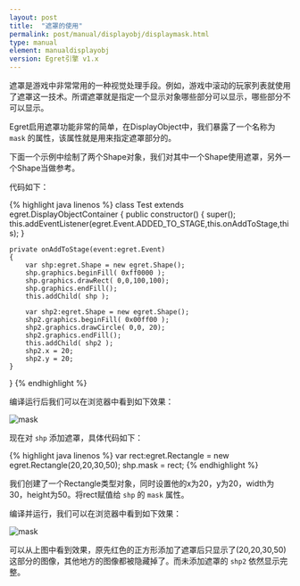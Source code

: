 ```yaml
---
layout: post
title:  "遮罩的使用"
permalink: post/manual/displayobj/displaymask.html
type: manual
element: manualdisplayobj
version: Egret引擎 v1.x
---
```


遮罩是游戏中非常常用的一种视觉处理手段。例如，游戏中滚动的玩家列表就使用了遮罩这一技术。所谓遮罩就是指定一个显示对象哪些部分可以显示，哪些部分不可以显示。

Egret启用遮罩功能非常的简单，在DisplayObject中，我们暴露了一个名称为 `mask` 的属性，该属性就是用来指定遮罩部分的。

下面一个示例中绘制了两个Shape对象，我们对其中一个Shape使用遮罩，另外一个Shape当做参考。

代码如下：


{% highlight java linenos %}
class Test extends egret.DisplayObjectContainer
{
    public constructor()
    {
        super();
        this.addEventListener(egret.Event.ADDED_TO_STAGE,this.onAddToStage,this);
    }

    private onAddToStage(event:egret.Event)
    {
        var shp:egret.Shape = new egret.Shape();
        shp.graphics.beginFill( 0xff0000 );
        shp.graphics.drawRect( 0,0,100,100);
        shp.graphics.endFill();
        this.addChild( shp );

        var shp2:egret.Shape = new egret.Shape();
        shp2.graphics.beginFill( 0x00ff00 );
        shp2.graphics.drawCircle( 0,0, 20);
        shp2.graphics.endFill();
        this.addChild( shp2 );
        shp2.x = 20;
        shp2.y = 20;
    }
}
{% endhighlight %}

编译运行后我们可以在浏览器中看到如下效果：

![mask]({{site.baseurl}}/assets/img/mask1.png)

现在对 `shp` 添加遮罩，具体代码如下：

{% highlight java linenos %}
var rect:egret.Rectangle = new egret.Rectangle(20,20,30,50);
shp.mask = rect;
{% endhighlight %}

我们创建了一个Rectangle类型对象，同时设置他的x为20，y为20，width为30，height为50。将rect赋值给 `shp` 的 `mask` 属性。

编译并运行，我们可以在浏览器中看到如下效果：

![mask]({{site.baseurl}}/assets/img/mask2.png)

可以从上图中看到效果，原先红色的正方形添加了遮罩后只显示了(20,20,30,50)这部分的图像，其他地方的图像都被隐藏掉了。而未添加遮罩的 `shp2` 依然显示完整。